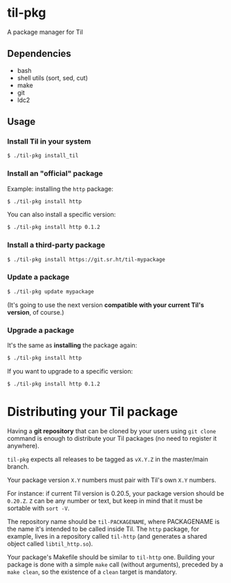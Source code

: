 # til-pkg

A package manager for Til

## Dependencies

* bash
* shell utils (sort, sed, cut)
* make
* git
* ldc2

## Usage

### Install Til in your system

```bash
$ ./til-pkg install_til
```

### Install an "official" package

Example: installing the `http` package:

```bash
$ ./til-pkg install http
```

You can also install a specific version:

```bash
$ ./til-pkg install http 0.1.2
```

### Install a third-party package

```bash
$ ./til-pkg install https://git.sr.ht/til-mypackage
```

### Update a package

```bash
$ ./til-pkg update mypackage
```

(It's going to use the next version **compatible with your current Til's
version**, of course.)

### Upgrade a package

It's the same as **installing** the package again:

```bash
$ ./til-pkg install http
```

If you want to upgrade to a specific version:

```bash
$ ./til-pkg install http 0.1.2
```

# Distributing your Til package

Having a **git repository** that can be cloned by your users using `git
clone` command is enough to distribute your Til packages (no need to
register it anywhere).


`til-pkg` expects all releases to be tagged as `vX.Y.Z` in the master/main
branch.


Your package version `X.Y` numbers must pair with Til's own `X.Y` numbers.

For instance: if current Til version is 0.20.5, your package version
should be `0.20.Z`. `Z` can be any number or text, but keep in mind that
it must be sortable with `sort -V`.


The repository name should be `til-PACKAGENAME`, where PACKAGENAME is the
name it's intended to be called inside Til. The `http` package, for
example, lives in a repository called `til-http` (and generates a shared
object called `libtil_http.so`).


Your package's Makefile should be similar to `til-http` one. Building your
package is done with a simple `make` call (without arguments), preceded by
a `make clean`, so the existence of a `clean` target is mandatory.
